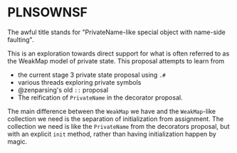 # PLNSOWNSF

The awful title stands for "PrivateName-like special object with
name-side faulting".

This is an exploration towards direct support for what is often
referred to as the WeakMap model of private state. This proposal
attempts to learn from
   * the current stage 3 private state proposal using `.#`
   * various threads exploring private symbols
   * @zenparsing's old `::` proposal
   * The reification of `PrivateName` in the decorator proposal.

The main difference between the `WeakMap` we have and the
`WeakMap`-like collection we need is the separation of initialization
from assignment. The collection we need is like the `PrivateName` from
the decorators proposal, but with an explicit `init` method, rather
than having initialization happen by magic.
